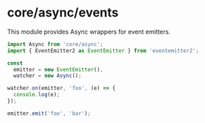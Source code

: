 # core/async/events

This module provides Async wrappers for event emitters.

```js
import Async from 'core/async';
import { EventEmitter2 as EventEmitter } from 'eventemitter2';

const
  emitter = new EventEmitter(),
  watcher = new Async();

watcher.on(emitter, 'foo', (e) => {
  console.log(e);
});

emitter.emit('foo', 'bar');
```
